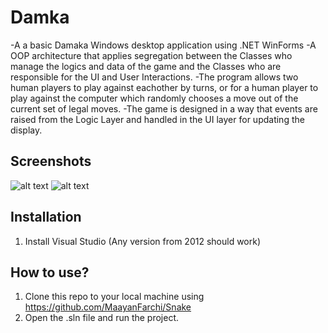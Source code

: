 # Damka
-A a basic Damaka Windows desktop application using .NET WinForms
-A OOP architecture that applies segregation between the Classes who manage the logics and data of the game and the Classes who are responsible for the UI and User Interactions. 
-The program allows two human players to play against eachother by turns, or for 
a human player to play against the computer which randomly chooses a move out of 
the current set of legal moves. 
-The game is designed in a way that events are raised from the 
Logic Layer and handled in the UI layer for updating the display. 

## Screenshots
![alt text](https://github.com/MaayanFarchi/Damka/blob/master/GameSettings.png)
![alt text](https://github.com/MaayanFarchi/Damka/blob/master/GameBoard.png)

## Installation
1. Install Visual Studio (Any version from 2012 should work)  

## How to use?
1. Clone this repo to your local machine using https://github.com/MaayanFarchi/Snake
2. Open the .sln file and run the project. 



